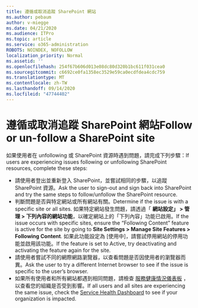 ```yaml
---
title: 遵循或取消追蹤 SharePoint 網站
ms.author: pebaum
author: v-miegge
ms.date: 04/21/2020
ms.audience: ITPro
ms.topic: article
ms.service: o365-administration
ROBOTS: NOINDEX, NOFOLLOW
localization_priority: Normal
ms.assetid: ''
ms.openlocfilehash: 254f67b606d013e08dc80d320b1bc611f031cea0
ms.sourcegitcommit: c6692ce0fa1358ec3529e59ca0ecdfdea4cdc759
ms.translationtype: MT
ms.contentlocale: zh-TW
ms.lasthandoff: 09/14/2020
ms.locfileid: "47744402"
---
```

# <a name="follow-or-un-follow-a-sharepoint-site"></a><span data-ttu-id="a86fe-102">遵循或取消追蹤 SharePoint 網站</span><span class="sxs-lookup"><span data-stu-id="a86fe-102">Follow or un-follow a SharePoint site</span></span>

<span data-ttu-id="a86fe-103">如果使用者在 unfollowing 或 SharePoint 資源時遇到問題，請完成下列步驟：</span><span class="sxs-lookup"><span data-stu-id="a86fe-103">If users are experiencing issues following or unfollowing SharePoint resources, complete these steps:</span></span>

* <span data-ttu-id="a86fe-104">請使用者登出並重新登入 SharePoint，並嘗試相同的步驟，以追蹤 SharePoint 資源。</span><span class="sxs-lookup"><span data-stu-id="a86fe-104">Ask the user to sign-out and sign back into SharePoint and try the same steps to follow/unfollow the SharePoint resource.</span></span>
* <span data-ttu-id="a86fe-105">判斷問題是否與特定網站或所有網站有關。</span><span class="sxs-lookup"><span data-stu-id="a86fe-105">Determine if the issue is with a specific site or all sites.</span></span> <span data-ttu-id="a86fe-106">如果特定網站發生問題，請透過「 **網站設定」 > 管理 > 下列內容的網站功能**，以確定網站上的「下列內容」功能已啟用。</span><span class="sxs-lookup"><span data-stu-id="a86fe-106">If the issue occurs with specific sites, ensure the “Following Content” feature is active for the site by going to **Site Settings > Manage Site Features > Following Content**.</span></span> <span data-ttu-id="a86fe-107">如果此功能設定為 [使用中]，請嘗試停用網站的停用功能並啟用該功能。</span><span class="sxs-lookup"><span data-stu-id="a86fe-107">If the feature is set to Active, try deactivating and activating the feature again for the site.</span></span>
* <span data-ttu-id="a86fe-108">請使用者嘗試不同的網際網路瀏覽器，以查看問題是否因使用者的瀏覽器而異。</span><span class="sxs-lookup"><span data-stu-id="a86fe-108">Ask the user to try a different Internet browser to see if the issue is specific to the user’s browser.</span></span>
* <span data-ttu-id="a86fe-109">如果所有使用者和所有網站都遇到相同問題，請檢查 [服務健康情況儀表板](https://admin.microsoft.com/AdminPortal/Home#/servicehealth) ，以查看您的組織是否受到影響。</span><span class="sxs-lookup"><span data-stu-id="a86fe-109">If all users and all sites are experiencing the same issue, check the [Service Health Dashboard](https://admin.microsoft.com/AdminPortal/Home#/servicehealth) to see if your organization is impacted.</span></span>
